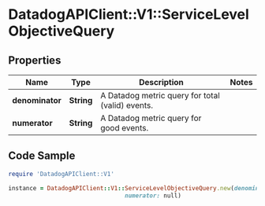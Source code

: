 # DatadogAPIClient::V1::ServiceLevelObjectiveQuery

## Properties

Name | Type | Description | Notes
------------ | ------------- | ------------- | -------------
**denominator** | **String** | A Datadog metric query for total (valid) events. | 
**numerator** | **String** | A Datadog metric query for good events. | 

## Code Sample

```ruby
require 'DatadogAPIClient::V1'

instance = DatadogAPIClient::V1::ServiceLevelObjectiveQuery.new(denominator: null,
                                 numerator: null)
```


